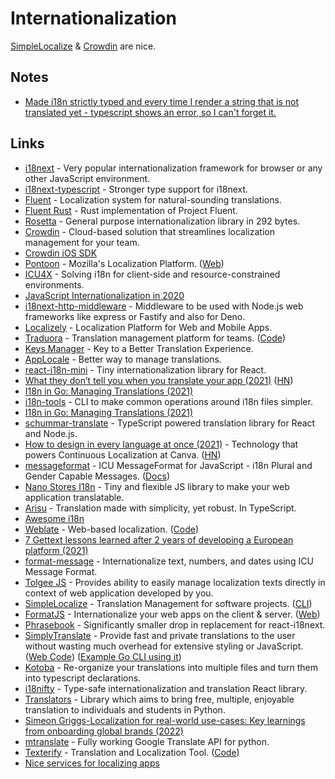 # Internationalization

[SimpleLocalize](https://simplelocalize.io/) & [Crowdin](https://crowdin.com/) are nice.

## Notes

- [Made i18n strictly typed and every time I render a string that is not translated yet - typescript shows an error, so I can't forget it.](https://twitter.com/oleg008/status/1456205531153055755)

## Links

- [i18next](https://github.com/i18next/i18next) - Very popular internationalization framework for browser or any other JavaScript environment.
- [i18next-typescript](https://github.com/LFDM/i18next-typescript) - Stronger type support for i18next.
- [Fluent](https://projectfluent.org/) - Localization system for natural-sounding translations.
- [Fluent Rust](https://github.com/projectfluent/fluent-rs) - Rust implementation of Project Fluent.
- [Rosetta](https://github.com/lukeed/rosetta) - General purpose internationalization library in 292 bytes.
- [Crowdin](https://crowdin.com/) - Cloud-based solution that streamlines localization management for your team.
- [Crowdin iOS SDK](https://github.com/crowdin/mobile-sdk-ios)
- [Pontoon](https://github.com/mozilla/pontoon) - Mozilla's Localization Platform. ([Web](https://pontoon.mozilla.org/))
- [ICU4X](https://github.com/unicode-org/icu4x) - Solving i18n for client-side and resource-constrained environments.
- [JavaScript Internationalization in 2020](https://diary.braniecki.net/2020/02/14/js-intl-in-2020/)
- [i18next-http-middleware](https://github.com/i18next/i18next-http-middleware) - Middleware to be used with Node.js web frameworks like express or Fastify and also for Deno.
- [Localizely](https://localizely.com/) - Localization Platform for Web and Mobile Apps.
- [Traduora](https://traduora.com/) - Translation management platform for teams. ([Code](https://github.com/traduora/traduora))
- [Keys Manager](https://github.com/ngneat/transloco-keys-manager) - Key to a Better Translation Experience.
- [AppLocale](https://applocale.dev/) - Better way to manage translations.
- [react-i18n-mini](https://github.com/SanichKotikov/react-i18n-mini) - Tiny internationalization library for React.
- [What they don’t tell you when you translate your app (2021)](https://ericwbailey.design/writing/what-they-dont-tell-you-when-you-translate-your-app/) ([HN](https://news.ycombinator.com/item?id=28468853))
- [I18n in Go: Managing Translations (2021)](https://www.alexedwards.net/blog/i18n-managing-translations)
- [i18n-tools](https://github.com/jy95/i18n-tools) - CLI to make common operations around i18n files simpler.
- [I18n in Go: Managing Translations (2021)](https://www.alexedwards.net/blog/i18n-managing-translations)
- [schummar-translate](https://github.com/schummar/schummar-translate) - TypeScript powered translation library for React and Node.js.
- [How to design in every language at once (2021)](https://canvatechblog.com/how-to-design-in-every-language-at-once-f2dd66a2780f) - Technology that powers Continuous Localization at Canva. ([HN](https://news.ycombinator.com/item?id=28931601))
- [messageformat](https://github.com/messageformat/messageformat) - ICU MessageFormat for JavaScript - i18n Plural and Gender Capable Messages. ([Docs](https://messageformat.github.io/messageformat/))
- [Nano Stores I18n](https://github.com/nanostores/i18n) - Tiny and flexible JS library to make your web application translatable.
- [Arisu](https://github.com/auguwu/Arisu) - Translation made with simplicity, yet robust. In TypeScript.
- [Awesome i18n](https://github.com/jpomykala/awesome-i18n)
- [Weblate](https://weblate.org/en/) - Web-based localization. ([Code](https://github.com/WeblateOrg/weblate))
- [7 Gettext lessons learned after 2 years of developing a European platform (2021)](https://angelika.me/2021/11/23/7-gettext-lessons-after-2-years/)
- [format-message](https://github.com/format-message/format-message) - Internationalize text, numbers, and dates using ICU Message Format.
- [Tolgee JS](https://github.com/tolgee/tolgee-js) - Provides ability to easily manage localization texts directly in context of web application developed by you.
- [SimpleLocalize](https://simplelocalize.io/) - Translation Management for software projects. ([CLI](https://github.com/simplelocalize/simplelocalize-cli))
- [FormatJS](https://github.com/formatjs/formatjs) - Internationalize your web apps on the client & server. ([Web](https://formatjs.io/))
- [Phrasebook](https://github.com/loveholidays/phrasebook) - Significantly smaller drop in replacement for react-i18next.
- [SimplyTranslate](https://simplytranslate.org/) - Provide fast and private translations to the user without wasting much overhead for extensive styling or JavaScript. ([Web Code](https://codeberg.org/SimpleWeb/SimplyTranslate-Web/src/branch/master/api.md)) ([Example Go CLI using it](https://github.com/fedeztk/got))
- [Kotoba](https://github.com/top-gg/kotoba) - Re-organize your translations into multiple files and turn them into typescript declarations.
- [i18nifty](https://github.com/etalab/i18nifty) - Type-safe internationalization and translation React library.
- [Translators](https://github.com/UlionTse/translators) - Library which aims to bring free, multiple, enjoyable translation to individuals and students in Python.
- [Simeon Griggs-Localization for real-world use-cases: Key learnings from onboarding global brands (2022)](https://www.youtube.com/watch?v=CK7qBl9NuLE)
- [mtranslate](https://github.com/mouuff/mtranslate) - Fully working Google Translate API for python.
- [Texterify](https://texterify.com/) - Translation and Localization Tool. ([Code](https://github.com/texterify/texterify))
- [Nice services for localizing apps](https://twitter.com/ChristianSelig/status/1584947296008949778)
